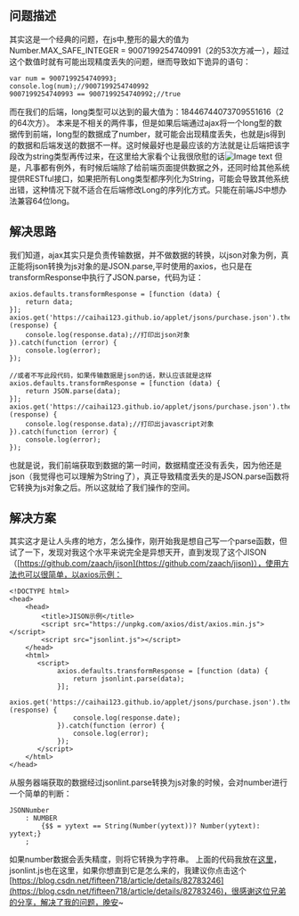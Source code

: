 ## 问题描述
其实这是一个经典的问题，在js中,整形的最大的值为 Number.MAX_SAFE_INTEGER = 9007199254740991（2的53次方减一），超过这个数值时就有可能出现精度丢失的问题，继而导致如下诡异的语句：
```
var num = 9007199254740993;
console.log(num);//9007199254740992
9007199254740993 == 9007199254740992;//true
```
而在我们的后端，long类型可以达到的最大值为：18446744073709551616（2的64次方）。
本来是不相关的两件事，但是如果后端通过ajax将一个long型的数据传到前端，long型的数据成了number，就可能会出现精度丢失，也就是js得到的数据和后端发送的数据不一样。这时候最好也是最应该的方法就是让后端把该字段改为string类型再传过来，在这里给大家看个让我很欣慰的话![Image text](/assets/images/liaoxuefeng.png)
但是，凡事都有例外，有时候后端除了给前端页面提供数据之外，还同时给其他系统提供RESTful接口，如果把所有Long类型都序列化为String，可能会导致其他系统出错，这种情况下就不适合在后端修改Long的序列化方式。只能在前端JS中想办法兼容64位long。

## 解决思路
我们知道，ajax其实只是负责传输数据，并不做数据的转换，以json对象为例，真正能将json转换为js对象的是JSON.parse,平时使用的axios，也只是在transformResponse中执行了JSON.parse，代码为证：
```
axios.defaults.transformResponse = [function (data) {
    return data;
}];
axios.get('https://caihai123.github.io/applet/jsons/purchase.json').then(function (response) {
    console.log(response.data);//打印出json对象
}).catch(function (error) {
    console.log(error);
});
```
```
//或者不写此段代码，如果传输数据是json的话，默认应该就是这样
axios.defaults.transformResponse = [function (data) {
    return JSON.parse(data);
}];
axios.get('https://caihai123.github.io/applet/jsons/purchase.json').then(function (response) {
    console.log(response.data);//打印出javascript对象
}).catch(function (error) {
    console.log(error);
});
```
也就是说，我们前端获取到数据的第一时间，数据精度还没有丢失，因为他还是json（我觉得也可以理解为String了），真正导致精度丢失的是JSON.parse函数将它转换为js对象之后。所以这就给了我们操作的空间。
## 解决方案
其实这才是让人头疼的地方，怎么操作，刚开始我是想自己写一个parse函数，但试了一下，发现对我这个水平来说完全是异想天开，直到发现了这个JISON（[https://github.com/zaach/jison](https://github.com/zaach/jison)），使用方法也可以很简单，以axios示例：
```
<!DOCTYPE html>
<head>
    <head>
        <title>JISON示例</title>
        <script src="https://unpkg.com/axios/dist/axios.min.js"></script>
        <script src="jsonlint.js"></script>
    </head>
    <html>
       <script>
            axios.defaults.transformResponse = [function (data) {
                return jsonlint.parse(data);
            }];
            axios.get('https://caihai123.github.io/applet/jsons/purchase.json').then(function (response) {
                console.log(response.date);
            }).catch(function (error) {
                console.log(error);
            });
       </script>
    </html>
</head>
```
从服务器端获取的数据经过jsonlint.parse转换为js对象的时候，会对number进行一个简单的判断：
```
JSONNumber
    : NUMBER
        {$$ = yytext == String(Number(yytext))? Number(yytext): yytext;}
    ;
```
如果number数据会丢失精度，则将它转换为字符串。
上面的代码我放在[这里](https://github.com/caihai123/JISON)，jsonlint.js也在这里，如果你想直到它是怎么来的，我建议你点击这个[https://blog.csdn.net/fifteen718/article/details/82783246](https://blog.csdn.net/fifteen718/article/details/82783246)，很感谢这位兄弟的分享，解决了我的问题，晚安~
